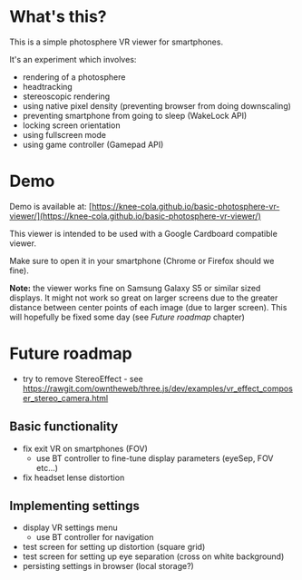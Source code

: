 # What's this?
This is a simple photosphere VR viewer for smartphones.

It's an experiment which involves:
* rendering of a photosphere
* headtracking
* stereoscopic rendering
* using native pixel density (preventing browser from doing downscaling)
* preventing smartphone from going to sleep (WakeLock API)
* locking screen orientation
* using fullscreen mode
* using game controller (Gamepad API)

# Demo
Demo is available at: [https://knee-cola.github.io/basic-photosphere-vr-viewer/](https://knee-cola.github.io/basic-photosphere-vr-viewer/)

This viewer is intended to be used with a Google Cardboard compatible viewer.

Make sure to open it in your smartphone (Chrome or Firefox should we fine).

**Note:** the viewer works fine on Samsung Galaxy S5 or similar sized displays.
It might not work so great on larger screens due to the greater distance between center points of each image (due to larger screen). This will hopefully be fixed some day (see *Future roadmap* chapter) 

# Future roadmap
* try to remove StereoEffect - see https://rawgit.com/owntheweb/three.js/dev/examples/vr_effect_composer_stereo_camera.html

## Basic functionality
* fix exit VR on smartphones (FOV)
    * use BT controller to fine-tune display parameters (eyeSep, FOV etc...)
* fix headset lense distortion

## Implementing settings
* display VR settings menu
    * use BT controller for navigation
* test screen for setting up distortion (square grid)
* test screen for setting up eye separation (cross on white background)
* persisting settings in browser (local storage?)
